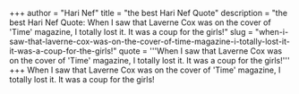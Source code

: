 +++
author = "Hari Nef"
title = "the best Hari Nef Quote"
description = "the best Hari Nef Quote: When I saw that Laverne Cox was on the cover of 'Time' magazine, I totally lost it. It was a coup for the girls!"
slug = "when-i-saw-that-laverne-cox-was-on-the-cover-of-time-magazine-i-totally-lost-it-it-was-a-coup-for-the-girls!"
quote = '''When I saw that Laverne Cox was on the cover of 'Time' magazine, I totally lost it. It was a coup for the girls!'''
+++
When I saw that Laverne Cox was on the cover of 'Time' magazine, I totally lost it. It was a coup for the girls!
